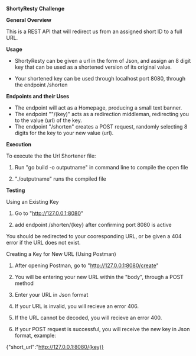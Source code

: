 **ShortyResty Challenge**

**General Overview**

This is a REST API that will redirect us from an assigned short ID to a full URL. 



**Usage**

 * ShortyResty can be given a url in the form of Json, and assign an 8 digit key that can be used as a shortened version of its original value. 

 * Your shortened key can be used through localhost port 8080, through the endpoint /shorten



**Endpoints and their Uses**

* The endpoint  will act as a Homepage, producing a small text banner.
* The endpoint ""/(key)" acts as a redirection middleman, redirecting you to the value (url) of the key.
* The endpoint "/shorten" creates a POST request, randomly selecting 8 digits for the key to your new value (url).



 **Execution**

To execute the the Url Shortener file:

1. Run "go build -o outputname" in command line to compile the open file

2. "./outputname" runs the compiled file



**Testing**

Using an Existing Key



1. Go to "http://127.0.0.1:8080"

2. add endpoint /shorten/{key} after confirming port 8080 is active

You should be redirected to your cooresponding URL, or be given a 404 error if the URL does not exist.



Creating a Key for New URL (Using Postman)

1. After opening Postman, go to "http://127.0.0.1:8080/create"

2. You will be entering your new URL within the "body", through a POST method

3. Enter your URL in Json format

4. If your URL is invalid, you will recieve an error 406.

5. If the URL cannot be decoded, you will recieve an error 400.

6. If your POST request is successful, you will receive the new key in Json format, example:

{"short_url":"http://127.0.0.1:8080/(key)}

